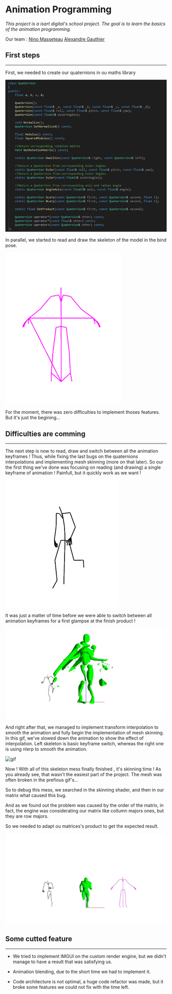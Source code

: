# Animation Programming

*This project is a isart digital's school project.
The goal is to learn the basics of the animation programming.*

Our team : [Nino Masseteau](https://github.com/Elmea) [Alexandre Gauthier](https://github.com/Lagaffe91)

## First steps
---

First, we needed to create our quaternions in ou maths library

![png](screenshots/Quat.png)

In parallel, we started to read and draw the skeleton of the model in the bind pose.

![png](screenshots/Skeleton.png)

For the moment, there was zero difficulties to implement thoses features. But it's just the begining...

## Difficulties are comming
---

The next step is now to read, draw and switch between all the animation keyframes ! Thus, while fixing the last bugs on the quaternions interpolations and implementing mesh skinning (more on that later).
So our the first thing we've done was focusing on reading (and drawing) a single keyframe of animation ! Painfull, but it quickly work as we want !

![png](screenshots/walk.png)

It was just a matter of time before we were able to switch between all animation keyframes for a first glampse at the finish product !

![gif](screenshots/Skinning1.gif)

And right after that, we managed to implement transform interpolation to smooth the animation and fully begin the implementation of mesh skinning.
In this gif, we've slowed down the animation to show the effect of interpolation. Left skeleton is basic keyframe switch, whereas the right one is using nlerp to smooth the animation.

![gif](screenshots/AniamtionSmoothed.gif)

Now ! With all of this skeleton mess finally finished , it's skinning time !
As you already see, that wasn't the easiest part of the project. The mesh was often broken in the prefious gif's...

So to debug this mess, we searched in the skinning shader, and then in our matrix what caused this bug.

And as we found out the problem was caused by the order of the matrix, in fact, the engine was considerating
our matrix like collumn majors ones, but they are row majors.

So we needed to adapt ou matrices's product to get the expected result.

![gif](screenshots/Result.gif)

## Some cutted feature
---

- We tried to implement IMGUI on the custom render engine, but we didn't manage to have a result that was satisfying us.

- Animation blending, due to the short time we had to implement it.

- Code architecture is not optimal, a huge code refactor was made, but it broke some features we could not fix with the time left.
